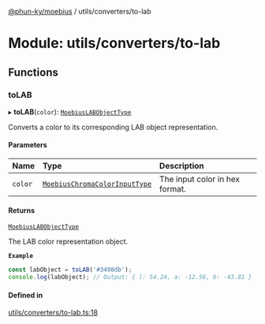 [@phun-ky/moebius](../README.md) / utils/converters/to-lab

# Module: utils/converters/to-lab

## Functions

### toLAB

▸ **toLAB**(`color`): [`MoebiusLABObjectType`](types.md#moebiuslabobjecttype)

Converts a color to its corresponding LAB object representation.

#### Parameters

| Name | Type | Description |
| :------ | :------ | :------ |
| `color` | [`MoebiusChromaColorInputType`](types.md#moebiuschromacolorinputtype) | The input color in hex format. |

#### Returns

[`MoebiusLABObjectType`](types.md#moebiuslabobjecttype)

The LAB color representation object.

**`Example`**

```ts
const labObject = toLAB('#3498db');
console.log(labObject); // Output: { l: 54.24, a: -12.56, b: -43.81 }
```

#### Defined in

[utils/converters/to-lab.ts:18](https://github.com/phun-ky/moebius/blob/main/src/utils/converters/to-lab.ts#L18)
